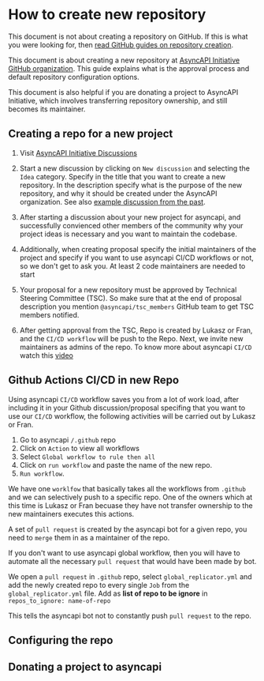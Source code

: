 # How to create new repository

This document is not about creating a repository on GitHub. If this is what you were looking for, then [read GitHub guides on repository creation](https://docs.github.com/en/get-started/quickstart/create-a-repo).

This document is about creating a new repository at [AsyncAPI Initiative GitHub organization](https://github.com/asyncapi). This guide explains what is the approval process and default repository configuration options.

This document is also helpful if you are donating a project to AsyncAPI Initiative, which involves transferring repository ownership, and still becomes its maintainer.

## Creating a repo for a new project

1. Visit [AsyncAPI Initiative Discussions](https://github.com/orgs/asyncapi/discussions)


2. Start a new discussion by clicking on `New discussion` and selecting the `Idea` category.
Specify in the title that you want to create a new repository. In the description specify what is the purpose of the new repository, and why it should be created under the AsyncAPI organization. See also [example discussion from the past](https://github.com/orgs/asyncapi/discussions/300).


3. After starting a discussion about your new project for asyncapi, and successfully convienced other members of the community why your project ideas is necessary and you want to maintain the codebase.


4. Additionally, when creating proposal specify the initial maintainers of the project and specify if you want to use asyncapi CI/CD workflows or not, so we don't get to ask you. At least 2 code maintainers are needed to start

5. Your proposal for a new repository must be approved by Technical Steering Committee (TSC). So make sure that at the end of proposal description you mention `@asyncapi/tsc_members` GitHub team to get TSC members notified.

6. After getting approval from the TSC, Repo is created by Lukasz or Fran, and the `CI/CD workflow` will be push to the Repo. Next, we invite new maintainers as admins of the repo. 
 To know more about asyncapi `CI/CD` watch this [video](https://www.youtube.com/watch?v=DsQfmlc3Ubo)

## Github Actions CI/CD in new Repo
Using asyncapi `CI/CD` workflow saves you from a lot of work load, after including it in your Github discussion/proposal specifing that you want to use our `CI/CD` workflow, the following activities will be carried out by Lukasz or Fran.

1. Go to asyncapi `/.github` repo
2. Click on `Action` to view all workflows
3. Select `Global workflow to rule then all`
4. Click on `run workflow` and paste the name of the new repo.
5. `Run workflow`.

We have one `worklfow` that basically takes all the workflows from `.github` and we can selectively push to a specific repo. One of the owners which at this time is Lukasz or Fran becuase they have not transfer ownership to the new maintainers executes this actions.

A set of `pull request` is created by the asyncapi bot for a given repo, you need to `merge` them in as a maintainer of the repo.

If you don't want to use asyncapi global workflow, then you will have to automate all the necessary `pull request` that would have been made by bot.

We open a `pull request` in `.github` repo, select `global_replicator.yml` and add the newly created repo to every single `Job` from the `global_replicator.yml` file. Add as **list of repo to be ignore** in `repos_to_ignore: name-of-repo`

This tells the asyncapi bot not to constantly push `pull request` to the repo.

## Configuring the repo


## Donating a project to asyncapi